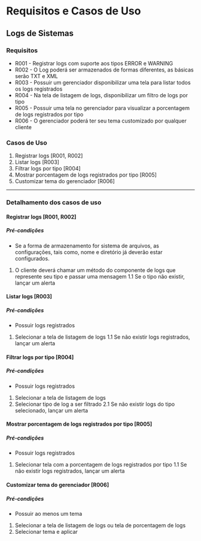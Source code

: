 # Requisitos e Casos de Uso

## Logs de Sistemas

### Requisitos

* R001 - Registrar logs com suporte aos tipos ERROR e WARNING
* R002 - O Log poderá ser armazenados de formas diferentes, as básicas serão TXT e XML
* R003 - Possuir um gerenciador disponibilizar uma tela para listar todos os logs registrados
* R004 - Na tela de listagem de logs, disponibilizar um filtro de logs por tipo
* R005 - Possuir uma tela no gerenciador para visualizar a porcentagem de logs registrados por tipo
* R006 - O gerenciador poderá ter seu tema customizado por qualquer cliente

### Casos de Uso

1. Registrar logs [R001, R002]
2. Listar logs [R003]
3. Filtrar logs por tipo [R004]
4. Mostrar porcentagem de logs registrados por tipo [R005]
5. Customizar tema do gerenciador [R006]

***

### Detalhamento dos casos de uso

#### Registrar logs [R001, R002]

##### Pré-condições

* Se a forma de armazenamento for sistema de arquivos, as configurações, tais como,
nome e diretório já deverão estar configurados.

1. O cliente deverá chamar um método do componente de logs que represente seu
tipo e passar uma mensagem
1.1 Se o tipo não existir, lançar um alerta

#### Listar logs [R003]

##### Pré-condições

* Possuir logs registrados

1. Selecionar a tela de listagem de logs
1.1 Se não existir logs registrados, lançar um alerta

#### Filtrar logs por tipo [R004]

##### Pré-condições

* Possuir logs registrados

1. Selecionar a tela de listagem de logs
2. Selecionar tipo de log a ser filtrado
2.1 Se não existir logs do tipo selecionado, lançar um alerta

#### Mostrar porcentagem de logs registrados por tipo [R005]

##### Pré-condições

* Possuir logs registrados

1. Selecionar tela com a porcentagem de logs registrados por tipo
1.1 Se não existir logs registrados, lançar um alerta

#### Customizar tema do gerenciador [R006]

##### Pré-condições

* Possuir ao menos um tema

1. Selecionar a tela de listagem de logs ou tela de porcentagem de logs
2. Selecionar tema e aplicar